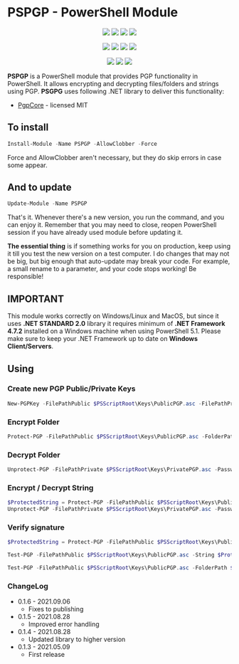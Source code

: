 ﻿# PSPGP - PowerShell Module

<p align="center">
  <a href="https://dev.azure.com/evotecpl/PSPGP/_build/results?buildId=latest"><img src="https://dev.azure.com/evotecpl/PSPGP/_apis/build/status/EvotecIT.PSPGP"></a>
  <a href="https://www.powershellgallery.com/packages/PSPGP"><img src="https://img.shields.io/powershellgallery/v/PSPGP.svg?style=flat-square"></a>
  <a href="https://www.powershellgallery.com/packages/PSPGP"><img src="https://img.shields.io/powershellgallery/vpre/PSPGP.svg?label=powershell%20gallery%20preview&colorB=yellow&style=flat-square"></a>
  <a href="https://github.com/EvotecIT/PSPGP"><img src="https://img.shields.io/github/license/EvotecIT/PSPGP.svg?style=flat-square"></a>
</p>

<p align="center">
  <a href="https://www.powershellgallery.com/packages/PSPGP"><img src="https://img.shields.io/powershellgallery/p/PSPGP.svg?style=flat-square"></a>
  <a href="https://github.com/EvotecIT/PSPGP"><img src="https://img.shields.io/github/languages/top/evotecit/PSPGP.svg?style=flat-square"></a>
  <a href="https://github.com/EvotecIT/PSPGP"><img src="https://img.shields.io/github/languages/code-size/evotecit/PSPGP.svg?style=flat-square"></a>
  <a href="https://www.powershellgallery.com/packages/PSPGP"><img src="https://img.shields.io/powershellgallery/dt/PSPGP.svg?style=flat-square"></a>
</p>

<p align="center">
  <a href="https://twitter.com/PrzemyslawKlys"><img src="https://img.shields.io/twitter/follow/PrzemyslawKlys.svg?label=Twitter%20%40PrzemyslawKlys&style=flat-square"></a>
  <a href="https://evotec.xyz/hub"><img src="https://img.shields.io/badge/Blog-evotec.xyz-2A6496.svg?style=flat-square"></a>
  <a href="https://www.linkedin.com/in/pklys"><img src="https://img.shields.io/badge/LinkedIn-pklys-0077B5.svg?logo=LinkedIn&style=flat-square"></a>
</p>

**PSPGP** is a PowerShell module that provides PGP functionality in PowerShell. It allows encrypting and decrypting files/folders and strings using PGP.
**PSGPG** uses following .NET library to deliver this functionality:

- [PgpCore](https://github.com/mattosaurus/PgpCore) - licensed MIT

## To install

```powershell
Install-Module -Name PSPGP -AllowClobber -Force
```

Force and AllowClobber aren't necessary, but they do skip errors in case some appear.

## And to update

```powershell
Update-Module -Name PSPGP
```

That's it. Whenever there's a new version, you run the command, and you can enjoy it. Remember that you may need to close, reopen PowerShell session if you have already used module before updating it.

**The essential thing** is if something works for you on production, keep using it till you test the new version on a test computer. I do changes that may not be big, but big enough that auto-update may break your code. For example, a small rename to a parameter, and your code stops working! Be responsible!

## IMPORTANT

This module works correctly on Windows/Linux and MacOS, but since it uses **.NET STANDARD 2.0** library it requires minimum of **.NET Framework 4.7.2** installed on a Windows machine when using PowerShell 5.1. Please make sure to keep your .NET Framework up to date on **Windows Client/Servers**.

## Using

### Create new PGP Public/Private Keys

```powershell
New-PGPKey -FilePathPublic $PSScriptRoot\Keys\PublicPGP.asc -FilePathPrivate $PSScriptRoot\Keys\PrivatePGP.asc -UserName 'przemyslaw.klys' -Password 'ZielonaMila9!'
```

### Encrypt Folder

```powershell
Protect-PGP -FilePathPublic $PSScriptRoot\Keys\PublicPGP.asc -FolderPath $PSScriptRoot\Test -OutputFolderPath $PSScriptRoot\Encoded
```

### Decrypt Folder

```powershell
Unprotect-PGP -FilePathPrivate $PSScriptRoot\Keys\PrivatePGP.asc -Password 'ZielonaMila9!' -FolderPath $PSScriptRoot\Encoded -OutputFolderPath $PSScriptRoot\Decoded
```

### Encrypt / Decrypt String

```powershell
$ProtectedString = Protect-PGP -FilePathPublic $PSScriptRoot\Keys\PublicPGP.asc -String "This is string to encrypt"
Unprotect-PGP -FilePathPrivate $PSScriptRoot\Keys\PrivatePGP.asc -Password 'ZielonaMila9!' -String $ProtectedString
```

### Verify signature

```powershell
$ProtectedString = Protect-PGP -FilePathPublic $PSScriptRoot\Keys\PublicPGP.asc -String "This is string to encrypt"

Test-PGP -FilePathPublic $PSScriptRoot\Keys\PublicPGP.asc -String $ProtectedString

Test-PGP -FilePathPublic $PSScriptRoot\Keys\PublicPGP.asc -FolderPath $PSScriptRoot\Encoded
```

### ChangeLog

- 0.1.6 - 2021.09.06
  - Fixes to publishing
- 0.1.5 - 2021.08.28
  - Improved error handling
- 0.1.4 - 2021.08.28
  - Updated library to higher version
- 0.1.3 - 2021.05.09
  - First release
